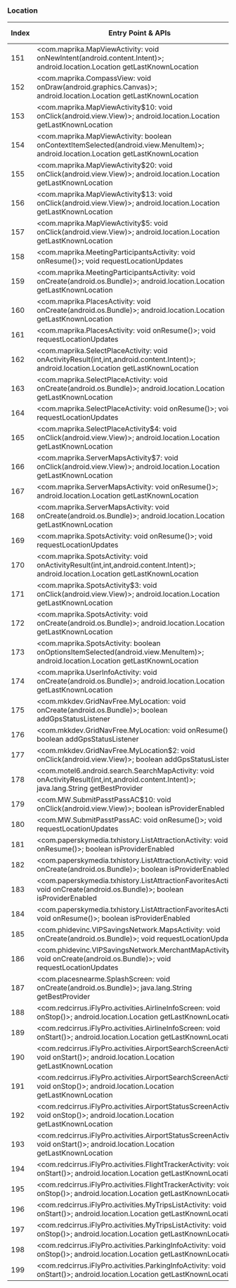 ### Location
| Index | Entry Point & APIs | Screen shot | Resource id | Label |
| ------------- | ------------- | ------------- |-------------|-------------|
| 151 | <com.maprika.MapViewActivity: void onNewIntent(android.content.Intent)>; android.location.Location getLastKnownLocation | ![](D:\COSMOS\output\py\Play_win8\Travel_Local\com.maprika\com.maprika.MapViewActivity.png) |  | |
| 152 | <com.maprika.CompassView: void onDraw(android.graphics.Canvas)>; android.location.Location getLastKnownLocation | ![](D:\COSMOS\output\py\Play_win8\Travel_Local\com.maprika\com.maprika.UserInfoActivity.png) | {'2131492941': <sensitive_component.SensitiveComponent.SensitiveView object at 0x000001252401BE48>} | |
| 153 | <com.maprika.MapViewActivity$10: void onClick(android.view.View)>; android.location.Location getLastKnownLocation | ![](D:\COSMOS\output\py\Play_win8\Travel_Local\com.maprika\com.maprika.MapViewActivity.png) |  | |
| 154 | <com.maprika.MapViewActivity: boolean onContextItemSelected(android.view.MenuItem)>; android.location.Location getLastKnownLocation | ![](D:\COSMOS\output\py\Play_win8\Travel_Local\com.maprika\com.maprika.MapViewActivity.png) |  | |
| 155 | <com.maprika.MapViewActivity$20: void onClick(android.view.View)>; android.location.Location getLastKnownLocation | ![](D:\COSMOS\output\py\Play_win8\Travel_Local\com.maprika\com.maprika.MapViewActivity.png) |  | |
| 156 | <com.maprika.MapViewActivity$13: void onClick(android.view.View)>; android.location.Location getLastKnownLocation | ![](D:\COSMOS\output\py\Play_win8\Travel_Local\com.maprika\com.maprika.MapViewActivity.png) | {'2131493023': <sensitive_component.SensitiveComponent.SensitiveView object at 0x0000012523EE7DA0>} | |
| 157 | <com.maprika.MapViewActivity$5: void onClick(android.view.View)>; android.location.Location getLastKnownLocation | ![](D:\COSMOS\output\py\Play_win8\Travel_Local\com.maprika\com.maprika.MapViewActivity.png) | {'2131492970': <sensitive_component.SensitiveComponent.SensitiveView object at 0x0000012523EE7C50>} | |
| 158 | <com.maprika.MeetingParticipantsActivity: void onResume()>; void requestLocationUpdates | ![](D:\COSMOS\output\py\Play_win8\Travel_Local\com.maprika\com.maprika.MeetingParticipantsActivity.png) |  | |
| 159 | <com.maprika.MeetingParticipantsActivity: void onCreate(android.os.Bundle)>; android.location.Location getLastKnownLocation | ![](D:\COSMOS\output\py\Play_win8\Travel_Local\com.maprika\com.maprika.MeetingParticipantsActivity.png) |  | |
| 160 | <com.maprika.PlacesActivity: void onCreate(android.os.Bundle)>; android.location.Location getLastKnownLocation | ![](D:\COSMOS\output\py\Play_win8\Travel_Local\com.maprika\com.maprika.PlacesActivity.png) |  | |
| 161 | <com.maprika.PlacesActivity: void onResume()>; void requestLocationUpdates | ![](D:\COSMOS\output\py\Play_win8\Travel_Local\com.maprika\com.maprika.PlacesActivity.png) |  | |
| 162 | <com.maprika.SelectPlaceActivity: void onActivityResult(int,int,android.content.Intent)>; android.location.Location getLastKnownLocation | ![](D:\COSMOS\output\py\Play_win8\Travel_Local\com.maprika\com.maprika.SelectPlaceActivity.png) |  | |
| 163 | <com.maprika.SelectPlaceActivity: void onCreate(android.os.Bundle)>; android.location.Location getLastKnownLocation | ![](D:\COSMOS\output\py\Play_win8\Travel_Local\com.maprika\com.maprika.SelectPlaceActivity.png) |  | |
| 164 | <com.maprika.SelectPlaceActivity: void onResume()>; void requestLocationUpdates | ![](D:\COSMOS\output\py\Play_win8\Travel_Local\com.maprika\com.maprika.SelectPlaceActivity.png) |  | |
| 165 | <com.maprika.SelectPlaceActivity$4: void onClick(android.view.View)>; android.location.Location getLastKnownLocation | ![](D:\COSMOS\output\py\Play_win8\Travel_Local\com.maprika\com.maprika.SelectPlaceActivity.png) | {'2131493050': <sensitive_component.SensitiveComponent.SensitiveView object at 0x0000012523DA95F8>} | |
| 166 | <com.maprika.ServerMapsActivity$7: void onClick(android.view.View)>; android.location.Location getLastKnownLocation | ![](D:\COSMOS\output\py\Play_win8\Travel_Local\com.maprika\com.maprika.ServerMapsActivity.png) |  | |
| 167 | <com.maprika.ServerMapsActivity: void onResume()>; android.location.Location getLastKnownLocation | ![](D:\COSMOS\output\py\Play_win8\Travel_Local\com.maprika\com.maprika.ServerMapsActivity.png) |  | |
| 168 | <com.maprika.ServerMapsActivity: void onCreate(android.os.Bundle)>; android.location.Location getLastKnownLocation | ![](D:\COSMOS\output\py\Play_win8\Travel_Local\com.maprika\com.maprika.ServerMapsActivity.png) |  | |
| 169 | <com.maprika.SpotsActivity: void onResume()>; void requestLocationUpdates | ![](D:\COSMOS\output\py\Play_win8\Travel_Local\com.maprika\com.maprika.SpotsActivity.png) |  | |
| 170 | <com.maprika.SpotsActivity: void onActivityResult(int,int,android.content.Intent)>; android.location.Location getLastKnownLocation | ![](D:\COSMOS\output\py\Play_win8\Travel_Local\com.maprika\com.maprika.SpotsActivity.png) |  | |
| 171 | <com.maprika.SpotsActivity$3: void onClick(android.view.View)>; android.location.Location getLastKnownLocation | ![](D:\COSMOS\output\py\Play_win8\Travel_Local\com.maprika\com.maprika.SpotsActivity.png) | {'2131493114': <sensitive_component.SensitiveComponent.SensitiveView object at 0x0000012523E92A90>} | |
| 172 | <com.maprika.SpotsActivity: void onCreate(android.os.Bundle)>; android.location.Location getLastKnownLocation | ![](D:\COSMOS\output\py\Play_win8\Travel_Local\com.maprika\com.maprika.SpotsActivity.png) |  | |
| 173 | <com.maprika.SpotsActivity: boolean onOptionsItemSelected(android.view.MenuItem)>; android.location.Location getLastKnownLocation | ![](D:\COSMOS\output\py\Play_win8\Travel_Local\com.maprika\com.maprika.SpotsActivity.png) |  | |
| 174 | <com.maprika.UserInfoActivity: void onCreate(android.os.Bundle)>; android.location.Location getLastKnownLocation | ![](D:\COSMOS\output\py\Play_win8\Travel_Local\com.maprika\com.maprika.UserInfoActivity.png) |  | |
| 175 | <com.mkkdev.GridNavFree.MyLocation: void onCreate(android.os.Bundle)>; boolean addGpsStatusListener | ![](D:\COSMOS\output\py\Play_win8\Travel_Local\com.mkkdev.GridNavFree\com.mkkdev.GridNavFree.MyLocation.png) |  | |
| 176 | <com.mkkdev.GridNavFree.MyLocation: void onResume()>; boolean addGpsStatusListener | ![](D:\COSMOS\output\py\Play_win8\Travel_Local\com.mkkdev.GridNavFree\com.mkkdev.GridNavFree.MyLocation.png) |  | |
| 177 | <com.mkkdev.GridNavFree.MyLocation$2: void onClick(android.view.View)>; boolean addGpsStatusListener | ![](D:\COSMOS\output\py\Play_win8\Travel_Local\com.mkkdev.GridNavFree\com.mkkdev.GridNavFree.MyLocation.png) |  | |
| 178 | <com.motel6.android.search.SearchMapActivity: void onActivityResult(int,int,android.content.Intent)>; java.lang.String getBestProvider | ![](D:\COSMOS\output\py\Play_win8\Travel_Local\com.motel6.android\com.motel6.android.search.SearchMapActivity.png) |  | |
| 179 | <com.MW.SubmitPasstPassAC$10: void onClick(android.view.View)>; boolean isProviderEnabled | ![](D:\COSMOS\output\py\Play_win8\Travel_Local\com.MW\com.MW.SubmitPasstPassAC.png) |  | |
| 180 | <com.MW.SubmitPasstPassAC: void onResume()>; void requestLocationUpdates | ![](D:\COSMOS\output\py\Play_win8\Travel_Local\com.MW\com.MW.SubmitPasstPassAC.png) |  | |
| 181 | <com.paperskymedia.txhistory.ListAttractionActivity: void onResume()>; boolean isProviderEnabled | ![](D:\COSMOS\output\py\Play_win8\Travel_Local\com.paperskymedia.txhistory\com.paperskymedia.txhistory.ListAttractionActivity.png) |  | |
| 182 | <com.paperskymedia.txhistory.ListAttractionActivity: void onCreate(android.os.Bundle)>; boolean isProviderEnabled | ![](D:\COSMOS\output\py\Play_win8\Travel_Local\com.paperskymedia.txhistory\com.paperskymedia.txhistory.ListAttractionActivity.png) |  | |
| 183 | <com.paperskymedia.txhistory.ListAttractionFavoritesActivity: void onCreate(android.os.Bundle)>; boolean isProviderEnabled | ![](D:\COSMOS\output\py\Play_win8\Travel_Local\com.paperskymedia.txhistory\com.paperskymedia.txhistory.ListAttractionFavoritesActivity.png) |  | |
| 184 | <com.paperskymedia.txhistory.ListAttractionFavoritesActivity: void onResume()>; boolean isProviderEnabled | ![](D:\COSMOS\output\py\Play_win8\Travel_Local\com.paperskymedia.txhistory\com.paperskymedia.txhistory.ListAttractionFavoritesActivity.png) |  | |
| 185 | <com.phidevinc.VIPSavingsNetwork.MapsActivity: void onCreate(android.os.Bundle)>; void requestLocationUpdates | ![](D:\COSMOS\output\py\Play_win8\Travel_Local\com.phidevinc.VIPSavingsNetwork\com.phidevinc.VIPSavingsNetwork.MapsActivity.png) |  | |
| 186 | <com.phidevinc.VIPSavingsNetwork.MerchantMapActivity: void onCreate(android.os.Bundle)>; void requestLocationUpdates | ![](D:\COSMOS\output\py\Play_win8\Travel_Local\com.phidevinc.VIPSavingsNetwork\com.phidevinc.VIPSavingsNetwork.MerchantMapActivity.png) |  | |
| 187 | <com.placesnearme.SplashScreen: void onCreate(android.os.Bundle)>; java.lang.String getBestProvider | ![](D:\COSMOS\output\py\Play_win8\Travel_Local\com.placesnearme\com.placesnearme.SplashScreen.png) |  | |
| 188 | <com.redcirrus.iFlyPro.activities.AirlineInfoScreen: void onStop()>; android.location.Location getLastKnownLocation | ![](D:\COSMOS\output\py\Play_win8\Travel_Local\com.redcirrus.iFly\com.redcirrus.iFlyPro.activities.AirlineInfoScreen.png) |  | |
| 189 | <com.redcirrus.iFlyPro.activities.AirlineInfoScreen: void onStart()>; android.location.Location getLastKnownLocation | ![](D:\COSMOS\output\py\Play_win8\Travel_Local\com.redcirrus.iFly\com.redcirrus.iFlyPro.activities.AirlineInfoScreen.png) |  | |
| 190 | <com.redcirrus.iFlyPro.activities.AirportSearchScreenActivity: void onStart()>; android.location.Location getLastKnownLocation | ![](D:\COSMOS\output\py\Play_win8\Travel_Local\com.redcirrus.iFly\com.redcirrus.iFlyPro.activities.AirportSearchScreenActivity.png) |  | |
| 191 | <com.redcirrus.iFlyPro.activities.AirportSearchScreenActivity: void onStop()>; android.location.Location getLastKnownLocation | ![](D:\COSMOS\output\py\Play_win8\Travel_Local\com.redcirrus.iFly\com.redcirrus.iFlyPro.activities.AirportSearchScreenActivity.png) |  | |
| 192 | <com.redcirrus.iFlyPro.activities.AirportStatusScreenActivity: void onStop()>; android.location.Location getLastKnownLocation | ![](D:\COSMOS\output\py\Play_win8\Travel_Local\com.redcirrus.iFly\com.redcirrus.iFlyPro.activities.AirportStatusScreenActivity.png) |  | |
| 193 | <com.redcirrus.iFlyPro.activities.AirportStatusScreenActivity: void onStart()>; android.location.Location getLastKnownLocation | ![](D:\COSMOS\output\py\Play_win8\Travel_Local\com.redcirrus.iFly\com.redcirrus.iFlyPro.activities.AirportStatusScreenActivity.png) |  | |
| 194 | <com.redcirrus.iFlyPro.activities.FlightTrackerActivity: void onStart()>; android.location.Location getLastKnownLocation | ![](D:\COSMOS\output\py\Play_win8\Travel_Local\com.redcirrus.iFly\com.redcirrus.iFlyPro.activities.FlightTrackerActivity.png) |  | |
| 195 | <com.redcirrus.iFlyPro.activities.FlightTrackerActivity: void onStop()>; android.location.Location getLastKnownLocation | ![](D:\COSMOS\output\py\Play_win8\Travel_Local\com.redcirrus.iFly\com.redcirrus.iFlyPro.activities.FlightTrackerActivity.png) |  | |
| 196 | <com.redcirrus.iFlyPro.activities.MyTripsListActivity: void onStart()>; android.location.Location getLastKnownLocation | ![](D:\COSMOS\output\py\Play_win8\Travel_Local\com.redcirrus.iFly\com.redcirrus.iFlyPro.activities.MyTripsListActivity.png) |  | |
| 197 | <com.redcirrus.iFlyPro.activities.MyTripsListActivity: void onStop()>; android.location.Location getLastKnownLocation | ![](D:\COSMOS\output\py\Play_win8\Travel_Local\com.redcirrus.iFly\com.redcirrus.iFlyPro.activities.MyTripsListActivity.png) |  | |
| 198 | <com.redcirrus.iFlyPro.activities.ParkingInfoActivity: void onStop()>; android.location.Location getLastKnownLocation | ![](D:\COSMOS\output\py\Play_win8\Travel_Local\com.redcirrus.iFly\com.redcirrus.iFlyPro.activities.ParkingInfoActivity.png) |  | |
| 199 | <com.redcirrus.iFlyPro.activities.ParkingInfoActivity: void onStart()>; android.location.Location getLastKnownLocation | ![](D:\COSMOS\output\py\Play_win8\Travel_Local\com.redcirrus.iFly\com.redcirrus.iFlyPro.activities.ParkingInfoActivity.png) |  | |
